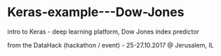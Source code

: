 # Keras-example---Dow-Jones
intro to Keras - deep learning platform, Dow Jones index predictor

from the DataHack (hackathon / event) - 25-27.10.2017 @ Jerusalem, IL
